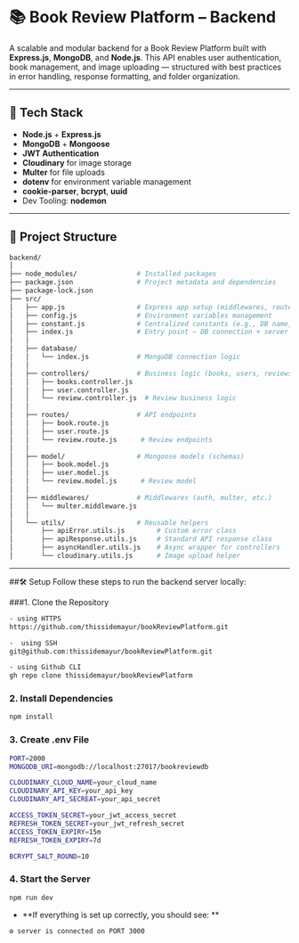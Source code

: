 # 📚 Book Review Platform – Backend

A scalable and modular backend for a Book Review Platform built with **Express.js**, **MongoDB**, and **Node.js**. This API enables user authentication, book management, and image uploading — structured with best practices in error handling, response formatting, and folder organization.

---

## 🚀 Tech Stack

- **Node.js** + **Express.js**
- **MongoDB** + **Mongoose**
- **JWT Authentication**
- **Cloudinary** for image storage
- **Multer** for file uploads
- **dotenv** for environment variable management
- **cookie-parser**, **bcrypt**, **uuid**
- Dev Tooling: **nodemon**

---

## 📁 Project Structure

```bash
backend/
│
├── node_modules/               # Installed packages
├── package.json                # Project metadata and dependencies
├── package-lock.json
├── src/
│   ├── app.js                  # Express app setup (middlewares, routes)
│   ├── config.js               # Environment variables management
│   ├── constant.js             # Centralized constants (e.g., DB name, roles)
│   ├── index.js                # Entry point – DB connection + server start
│   │
│   ├── database/
│   │   └── index.js            # MongoDB connection logic
│   │
│   ├── controllers/            # Business logic (books, users, reviews)
│   │   ├── books.controller.js
│   │   ├── user.controller.js
│   │   └── review.controller.js  # Review business logic
│   │
│   ├── routes/                 # API endpoints
│   │   ├── book.route.js
│   │   ├── user.route.js
│   │   └── review.route.js      # Review endpoints
│   │
│   ├── model/                  # Mongoose models (schemas)
│   │   ├── book.model.js
│   │   ├── user.model.js
│   │   └── review.model.js      # Review model
│   │
│   ├── middlewares/            # Middlewares (auth, multer, etc.)
│   │   └── multer.middleware.js
│   │
│   └── utils/                  # Reusable helpers
│       ├── apiError.utils.js        # Custom error class
│       ├── apiResponse.utils.js     # Standard API response class
│       ├── asyncHandler.utils.js    # Async wrapper for controllers
│       └── cloudinary.utils.js      # Image upload helper
```

---

##🛠️ Setup
Follow these steps to run the backend server locally:

###1. Clone the Repository

```bash
- using HTTPS
https://github.com/thissidemayur/bookReviewPlatform.git

-  using SSH
git@github.com:thissidemayur/bookReviewPlatform.git

- using Github CLI
gh repo clone thissidemayur/bookReviewPlatform

```

### 2. Install Dependencies

```bash
npm install

```

### 3. Create .env File

```bash
PORT=2000
MONGODB_URI=mongodb://localhost:27017/bookreviewdb

CLOUDINARY_CLOUD_NAME=your_cloud_name
CLOUDINARY_API_KEY=your_api_key
CLOUDINARY_API_SECREAT=your_api_secret

ACCESS_TOKEN_SECRET=your_jwt_access_secret
REFRESH_TOKEN_SECRET=your_jwt_refresh_secret
ACCESS_TOKEN_EXPIRY=15m
REFRESH_TOKEN_EXPIRY=7d

BCRYPT_SALT_ROUND=10

```

### 4. Start the Server

```bash
npm run dev

```

- **If everything is set up correctly, you should see: **

```bash
⚙️ server is connected on PORT 3000
```

